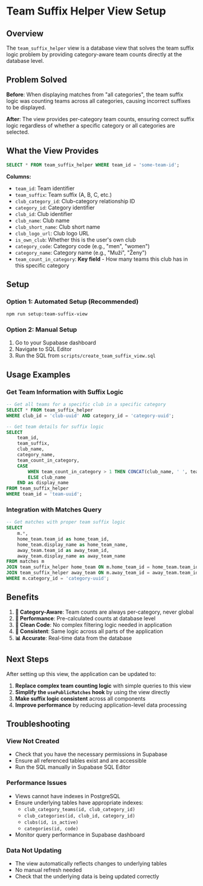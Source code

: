 # Team Suffix Helper View Setup

## Overview

The `team_suffix_helper` view is a database view that solves the team suffix logic problem by providing category-aware team counts directly at the database level.

## Problem Solved

**Before**: When displaying matches from "all categories", the team suffix logic was counting teams across all categories, causing incorrect suffixes to be displayed.

**After**: The view provides per-category team counts, ensuring correct suffix logic regardless of whether a specific category or all categories are selected.

## What the View Provides

```sql
SELECT * FROM team_suffix_helper WHERE team_id = 'some-team-id';
```

**Columns:**
- `team_id`: Team identifier
- `team_suffix`: Team suffix (A, B, C, etc.)
- `club_category_id`: Club-category relationship ID
- `category_id`: Category identifier
- `club_id`: Club identifier
- `club_name`: Club name
- `club_short_name`: Club short name
- `club_logo_url`: Club logo URL
- `is_own_club`: Whether this is the user's own club
- `category_code`: Category code (e.g., "men", "women")
- `category_name`: Category name (e.g., "Muži", "Ženy")
- `team_count_in_category`: **Key field** - How many teams this club has in this specific category

## Setup

### Option 1: Automated Setup (Recommended)

```bash
npm run setup:team-suffix-view
```

### Option 2: Manual Setup

1. Go to your Supabase dashboard
2. Navigate to SQL Editor
3. Run the SQL from `scripts/create_team_suffix_view.sql`

## Usage Examples

### Get Team Information with Suffix Logic

```sql
-- Get all teams for a specific club in a specific category
SELECT * FROM team_suffix_helper 
WHERE club_id = 'club-uuid' AND category_id = 'category-uuid';

-- Get team details for suffix logic
SELECT 
    team_id,
    team_suffix,
    club_name,
    category_name,
    team_count_in_category,
    CASE 
        WHEN team_count_in_category > 1 THEN CONCAT(club_name, ' ', team_suffix)
        ELSE club_name
    END as display_name
FROM team_suffix_helper 
WHERE team_id = 'team-uuid';
```

### Integration with Matches Query

```sql
-- Get matches with proper team suffix logic
SELECT 
    m.*,
    home_team.team_id as home_team_id,
    home_team.display_name as home_team_name,
    away_team.team_id as away_team_id,
    away_team.display_name as away_team_name
FROM matches m
JOIN team_suffix_helper home_team ON m.home_team_id = home_team.team_id
JOIN team_suffix_helper away_team ON m.away_team_id = away_team.team_id
WHERE m.category_id = 'category-uuid';
```

## Benefits

1. **🎯 Category-Aware**: Team counts are always per-category, never global
2. **🚀 Performance**: Pre-calculated counts at database level
3. **🧹 Clean Code**: No complex filtering logic needed in application
4. **🔄 Consistent**: Same logic across all parts of the application
5. **📊 Accurate**: Real-time data from the database

## Next Steps

After setting up this view, the application can be updated to:

1. **Replace complex team counting logic** with simple queries to this view
2. **Simplify the `usePublicMatches` hook** by using the view directly
3. **Make suffix logic consistent** across all components
4. **Improve performance** by reducing application-level data processing

## Troubleshooting

### View Not Created
- Check that you have the necessary permissions in Supabase
- Ensure all referenced tables exist and are accessible
- Run the SQL manually in Supabase SQL Editor

### Performance Issues
- Views cannot have indexes in PostgreSQL
- Ensure underlying tables have appropriate indexes:
  - `club_category_teams(id, club_category_id)`
  - `club_categories(id, club_id, category_id)`
  - `clubs(id, is_active)`
  - `categories(id, code)`
- Monitor query performance in Supabase dashboard

### Data Not Updating
- The view automatically reflects changes to underlying tables
- No manual refresh needed
- Check that the underlying data is being updated correctly
